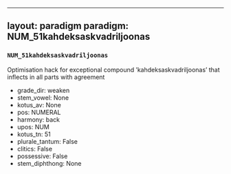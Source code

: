 
---
layout: paradigm
paradigm: NUM_51kahdeksaskvadriljoonas
---
### ` NUM_51kahdeksaskvadriljoonas `

Optimisation hack for exceptional compound ’kahdeksaskvadriljoonas’ that inflects in all parts with agreement
* grade_dir: weaken
* stem_vowel: None
* kotus_av: None
* pos: NUMERAL
* harmony: back
* upos: NUM
* kotus_tn: 51
* plurale_tantum: False
* clitics: False
* possessive: False
* stem_diphthong: None
